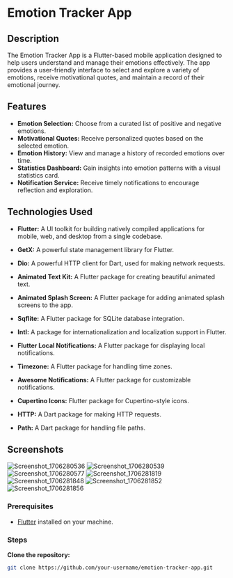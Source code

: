 # Emotion Tracker App


## Description

The Emotion Tracker App is a Flutter-based mobile application designed to help users understand and manage their emotions effectively. The app provides a user-friendly interface to select and explore a variety of emotions, receive motivational quotes, and maintain a record of their emotional journey.

## Features

- **Emotion Selection:** Choose from a curated list of positive and negative emotions.
- **Motivational Quotes:** Receive personalized quotes based on the selected emotion.
- **Emotion History:** View and manage a history of recorded emotions over time.
- **Statistics Dashboard:** Gain insights into emotion patterns with a visual statistics card.
- **Notification Service:** Receive timely notifications to encourage reflection and exploration.

## Technologies Used

- **Flutter:** A UI toolkit for building natively compiled applications for mobile, web, and desktop from a single codebase.

- **GetX:** A powerful state management library for Flutter.

- **Dio:** A powerful HTTP client for Dart, used for making network requests.

- **Animated Text Kit:** A Flutter package for creating beautiful animated text.

- **Animated Splash Screen:** A Flutter package for adding animated splash screens to the app.

- **Sqflite:** A Flutter package for SQLite database integration.

- **Intl:** A package for internationalization and localization support in Flutter.

- **Flutter Local Notifications:** A Flutter package for displaying local notifications.

- **Timezone:** A Flutter package for handling time zones.

- **Awesome Notifications:** A Flutter package for customizable notifications.

- **Cupertino Icons:** Flutter package for Cupertino-style icons.

- **HTTP:** A Dart package for making HTTP requests.

- **Path:** A Dart package for handling file paths.

## Screenshots
![Screenshot_1706280536](https://github.com/fahricandurucan/emotion_tracker/assets/119004635/b8bc11d7-5281-49a0-aa58-cc559b8b2dc7)
![Screenshot_1706280539](https://github.com/fahricandurucan/emotion_tracker/assets/119004635/dee1d279-48e9-4517-a605-79365b30a60a)
![Screenshot_1706280577](https://github.com/fahricandurucan/emotion_tracker/assets/119004635/2d460210-f52f-49c5-afee-b7a9f5926d6e)
![Screenshot_1706281819](https://github.com/fahricandurucan/emotion_tracker/assets/119004635/2ba3d4e5-bec8-4740-bdcc-4340e5e45e04)
![Screenshot_1706281848](https://github.com/fahricandurucan/emotion_tracker/assets/119004635/3d0b5783-d809-48ea-8a13-d2c49ea5d017)
![Screenshot_1706281852](https://github.com/fahricandurucan/emotion_tracker/assets/119004635/4d856d4a-ff80-4f49-a445-a5346c79ec1e)
![Screenshot_1706281856](https://github.com/fahricandurucan/emotion_tracker/assets/119004635/bbfce4e5-ba15-4fc4-9a1e-800d602c959d)



### Prerequisites

- [Flutter](https://flutter.dev/) installed on your machine.

### Steps

**Clone the repository:**

   ```bash
   git clone https://github.com/your-username/emotion-tracker-app.git



